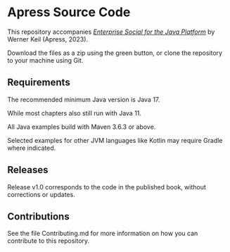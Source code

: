 # Apress Source Code

This repository accompanies [*Enterprise Social for the Java Platform*](https://link.springer.com/book/10.1007/978-1-4842-9571-7) by Werner Keil (Apress, 2023).

[comment]: #cover

Download the files as a zip using the green button, or clone the repository to your machine using Git.

## Requirements

The recommended minimum Java version is Java 17.

While most chapters also still run with Java 11.

All Java examples build with Maven 3.6.3 or above.

Selected examples for other JVM languages like Kotlin may require Gradle where indicated.

## Releases

Release v1.0 corresponds to the code in the published book, without corrections or updates.

## Contributions

See the file Contributing.md for more information on how you can contribute to this repository.
